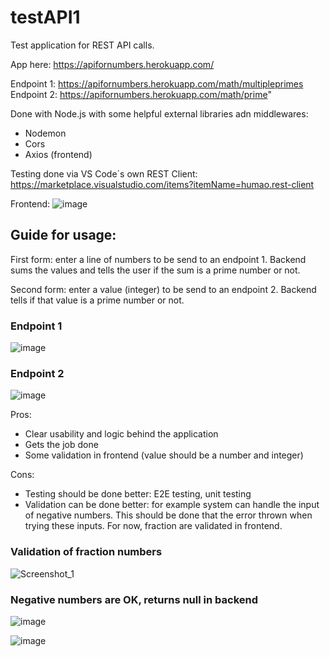 # testAPI1
Test application for REST API calls.

App here: https://apifornumbers.herokuapp.com/

Endpoint 1: https://apifornumbers.herokuapp.com/math/multipleprimes  
Endpoint 2: https://apifornumbers.herokuapp.com/math/prime" 

Done with Node.js with some helpful external libraries adn middlewares:
- Nodemon
- Cors
- Axios (frontend)

Testing done via VS Code´s own REST Client: https://marketplace.visualstudio.com/items?itemName=humao.rest-client

Frontend:
![image](https://user-images.githubusercontent.com/59486096/155557416-691f4bcd-b6d1-445d-9df6-9868e5b96964.png)


## Guide for usage:

First form: enter a line of numbers to be send to an endpoint 1. Backend sums the values and tells the user if the sum is a prime number or not.

Second form: enter a value (integer) to be send to an endpoint 2. Backend tells if that value is a prime number or not.

### Endpoint 1
![image](https://user-images.githubusercontent.com/59486096/155558436-6ed47535-6435-4538-a516-a5b71a29c6cc.png)

### Endpoint 2
![image](https://user-images.githubusercontent.com/59486096/155558568-ba920ca8-e344-48f2-8755-ee0d46b55fa2.png)

Pros:
- Clear usability and logic behind the application
- Gets the job done
- Some validation in frontend (value should be a number and integer)

Cons:
- Testing should be done better: E2E testing, unit testing
- Validation can be done better: for example system can handle the input of negative numbers. This should be done that the error thrown when trying these inputs. For now, fraction are validated in frontend.

### Validation of fraction numbers
![Screenshot_1](https://user-images.githubusercontent.com/59486096/155684486-58bd2904-c8a2-4746-b585-d9b9a3ceebe3.png)

### Negative numbers are OK, returns null in backend
![image](https://user-images.githubusercontent.com/59486096/155685249-b6790348-6ecc-4fd7-9852-5c84a48d3e9d.png)

![image](https://user-images.githubusercontent.com/59486096/155685199-0524b92d-4ac2-4bf5-a786-6f682784a7bb.png)

